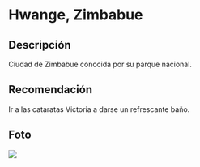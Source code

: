 # Hwange, Zimbabue

## Descripción
Ciudad de Zimbabue conocida por su parque nacional.

## Recomendación
Ir a las cataratas Victoria a darse un refrescante baño.

## Foto
![](https://dynamic-media-cdn.tripadvisor.com/media/photo-o/05/ff/18/e4/hwange-safari-lodge.jpg?w=700&h=-1&s=1)

